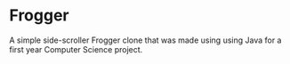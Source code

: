 # Frogger
A simple side-scroller Frogger clone that was made using using Java for a first year Computer Science project. 
